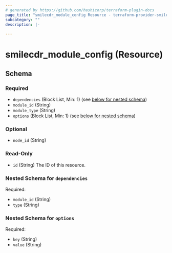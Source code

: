 ```yaml
---
# generated by https://github.com/hashicorp/terraform-plugin-docs
page_title: "smilecdr_module_config Resource - terraform-provider-smilecdr"
subcategory: ""
description: |-
  
---
```


# smilecdr_module_config (Resource)





<!-- schema generated by tfplugindocs -->
## Schema

### Required

- `dependencies` (Block List, Min: 1) (see [below for nested schema](#nestedblock--dependencies))
- `module_id` (String)
- `module_type` (String)
- `options` (Block List, Min: 1) (see [below for nested schema](#nestedblock--options))

### Optional

- `node_id` (String)

### Read-Only

- `id` (String) The ID of this resource.

<a id="nestedblock--dependencies"></a>
### Nested Schema for `dependencies`

Required:

- `module_id` (String)
- `type` (String)


<a id="nestedblock--options"></a>
### Nested Schema for `options`

Required:

- `key` (String)
- `value` (String)
